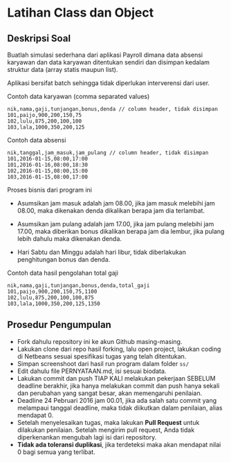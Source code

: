 # Latihan Class dan Object

## Deskripsi Soal ##

Buatlah simulasi sederhana dari aplikasi Payroll dimana data absensi karyawan dan data karyawan ditentukan sendiri dan disimpan kedalam struktur data (array statis maupun list).

Aplikasi bersifat batch sehingga tidak diperlukan interverensi dari user.

Contoh data karyawan (comma separated values)

```
nik,nama,gaji,tunjangan,bonus,denda // column header, tidak disimpan
101,paijo,900,200,150,75
102,lulu,875,200,100,100
103,lala,1000,350,200,125
```

Contoh data absensi

```
nik,tanggal,jam_masuk,jam_pulang // column header, tidak disimpan
101,2016-01-15,08:00,17:00
101,2016-01-16,08:00,18:30
102,2016-01-15,08:00,15:00
103,2016-01-15,08:00,17:00
```

Proses bisnis dari program ini

* Asumsikan jam masuk adalah jam 08.00, jika jam masuk melebihi jam 08.00, maka dikenakan denda dikalikan berapa jam dia terlambat.

* Asumsikan jam pulang adalah jam 17.00, jika jam pulang melebihi jam 17.00, maka diberikan bonus dikalikan berapa jam dia lembur, jika pulang lebih dahulu maka dikenakan denda.

* Hari Sabtu dan Minggu adalah hari libur, tidak diberlakukan penghitungan bonus dan denda.

Contoh data hasil pengolahan total gaji

```
nik,nama,gaji,tunjangan,bonus,denda,total_gaji
101,paijo,900,200,150,75,1100
102,lulu,875,200,100,100,875
103,lala,1000,350,200,125,1350
```

## Prosedur Pengumpulan ##

* Fork dahulu repository ini ke akun Github masing-masing.
* Lakukan clone dari repo hasil forking, lalu open project, lakukan coding di Netbeans sesuai spesifikasi tugas yang telah ditentukan.
* Simpan screenshoot dari hasil run program dalam folder `ss/`
* Edit dahulu file PERNYATAAN.md, isi sesuai biodata.
* Lakukan commit dan push TIAP KALI melakukan pekerjaan SEBELUM deadline berakhir, jika hanya melakukan commit dan push hanya sekali dan perubahan yang sangat besar, akan memengaruhi penilaian.
* Deadline 24 Pebruari 2016 jam 00.01, jika ada salah satu commit yang melampaui tanggal deadline, maka tidak diikutkan dalam penilaian, alias mendapat 0.
* Setelah menyelesaikan tugas, maka lakukan **Pull Request** untuk dilakukan penilaian. Setelah mengirim pull request, Anda tidak diperkenankan mengubah lagi isi dari repository.
* **Tidak ada toleransi duplikasi**, jika terdeteksi maka akan mendapat nilai 0 bagi semua yang terlibat.

